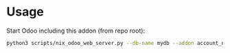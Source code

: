 # Usage

Start Odoo including this addon (from repo root):

```bash
python3 scripts/nix_odoo_web_server.py --db-name mydb --addon account_netting
```
